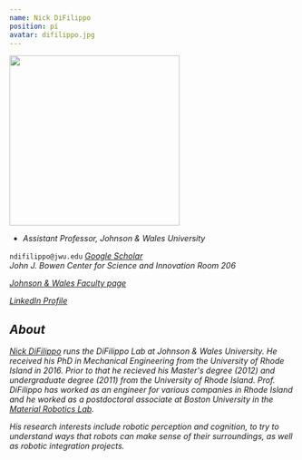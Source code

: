 ```yaml
---
name: Nick DiFilippo
position: pi
avatar: difilippo.jpg
---
```


<img width="300" src="{{site.baseurl}}/images/people/{{page.avatar}}" data-action="zoom">

- _Assistant Professor, Johnson & Wales University_<br>

<i class="fa fa-envelope-o"></i> `ndifilippo@jwu.edu`
<i class="fa fa-google" /> [Google Scholar](https://scholar.google.com/citations?user=l2GERisAAAAJ&hl=en) <br />
<i class="fa fa-building" /> John J. Bowen Center for Science and Innovation Room 206

[Johnson & Wales Faculty page](https://www.jwu.edu/faculty/difilippo-nicholas.html)

[LinkedIn Profile](https://www.linkedin.com/in/nick-difilippo-ph-d-98926651/)


## About
[Nick DiFilippo](http://nicholasdifilippo.com/) runs the DiFilippo Lab at Johnson & Wales University. He received his PhD in Mechanical Engineering from the University of Rhode Island in 2016. Prior to that he recieved his Master's degree (2012) and undergraduate degree (2011) from the University of Rhode Island. Prof. DiFilippo has worked as an engineer for various companies in Rhode Island and he worked as a postdoctoral associate at Boston University in the [Material Robotics Lab](https://sites.bu.edu/mrl/). 

His research interests include robotic perception and cognition, to try to understand ways that robots can make sense of their surroundings, as well as robotic integration projects.  
